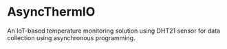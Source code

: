 # AsyncThermIO
An IoT-based temperature monitoring solution using DHT21 sensor for data collection using asynchronous programming.
